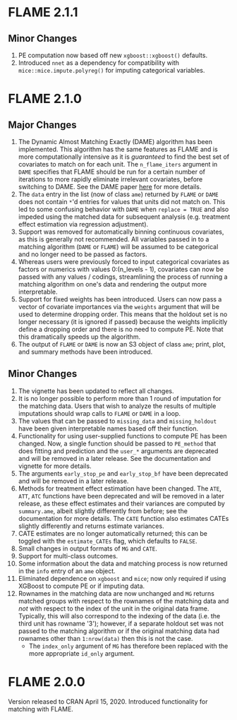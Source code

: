 # FLAME 2.1.1
## Minor Changes
1. PE computation now based off new `xgboost::xgboost()` defaults.  
2. Introduced `nnet` as a dependency for compatibility with `mice::mice.impute.polyreg()` for imputing categorical variables. 

# FLAME 2.1.0
## Major Changes
1. The Dynamic Almost Matching Exactly (DAME) algorithm has been implemented. This algorithm has the same features as FLAME and is more computationally intensive as it is _guaranteed_ to find the best set of covariates to match on for each unit. The `n_flame_iters` argument in `DAME` specifies that FLAME should be run for a certain number of iterations to more rapidly eliminate irrelevant covariates, before switching to DAME. See the DAME paper [here](https://arxiv.org/pdf/1806.06802.pdf) for more details. 
2. The `data` entry in the list (now of class `ame`) returned by `FLAME` or `DAME` does not contain `*`'d entries for values that units did not match on. This led to some confusing behavior with `DAME` when `replace = TRUE` and also impeded using the matched data for subsequent analysis (e.g. treatment effect estimation via regression adjustment). 
3. Support was removed for automatically binning continuous covariates, as this is generally not recommended. All variables passed in to a matching algorithm (`DAME` or `FLAME`) will be assumed to be categorical and no longer need to be passed as factors.
4. Whereas users were previously forced to input categorical covariates as factors or numerics with values 0:(n_levels - 1), covariates can now be passed with any values / codings, streamlining the process of running a matching algorithm on one's data and rendering the output more interpretable.
5. Support for fixed weights has been introduced. Users can now pass a vector of covariate importances via the `weights` argument that will be used to determine dropping order. This means that the holdout set is no longer necessary (it is ignored if passed) because the weights implicitly define a dropping order and there is no need to compute PE. Note that this dramatically speeds up the algorithm. 
6. The output of `FLAME` or `DAME` is now an S3 object of class `ame`; print, plot, and summary methods have been introduced.

## Minor Changes
1. The vignette has been updated to reflect all changes. 
2. It is no longer possible to perform more than 1 round of imputation for the matching data. Users that wish to analyze the results of multiple imputations should wrap calls to `FLAME` or `DAME` in a loop. 
3. The values that can be passed to `missing_data` and `missing_holdout` have been given interpretable names based off their function.
4. Functionality for using user-supplied functions to compute PE has been changed. Now, a single function should be passed to `PE_method` that does fitting and prediction and the `user_*` arguments are deprecated and will be removed in a later release. See the documentation and vignette for more details.  
5. The arguments `early_stop_pe` and `early_stop_bf` have been deprecated and will be removed in a later release. 
6. Methods for treatment effect estimation have been changed. The `ATE`, `ATT`, `ATC` functions have been deprecated and will be removed in a later release, as these effect estimates and their variances are computed by `summary.ame`, albeit slightly differently from before; see the documentation for more details. The `CATE` function also estimates CATEs slightly differently and returns estimate variances.
7. CATE estimates are no longer automatically returned; this can be toggled with the `estimate_CATEs` flag, which defaults to `FALSE`. 
8. Small changes in output formats of `MG` and `CATE`. 
9. Support for multi-class outcomes. 
10. Some information about the data and matching process is now returned in the `info` entry of an `ame` object.
11. Eliminated dependence on `xgboost` and `mice`; now only required if using XGBoost to compute PE or if imputing data.
12. Rownames in the matching data are now unchanged and `MG` returns matched groups
with respect to the rownames of the matching data and *not* with respect to the index of the unit in the original data frame. Typically, this will also correspond to the indexing of the data (i.e. the third unit has rowname '3'); however, if a separate holdout set was not passed to the matching algorithm or if the original matching data had rownames other than `1:nrow(data)` then this is not the case.
    - The `index_only` argument of `MG` has therefore been replaced with the more appropriate `id_only` argument. 

# FLAME 2.0.0
Version released to CRAN April 15, 2020. Introduced functionality for matching with FLAME.
